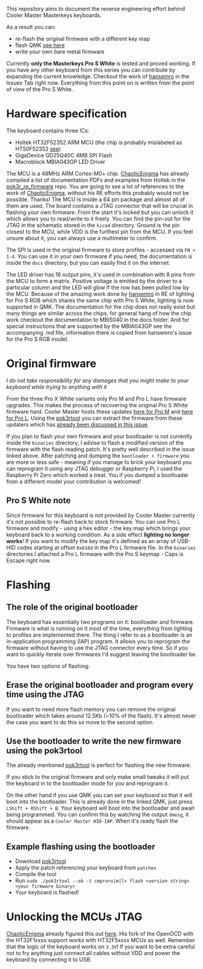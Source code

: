 This repository aims to document the reverse engineering effort behind Cooler Master Masterkeys keyboards.

As a result you can:
 - re-flash the original firmware with a different key map
 - flash QMK [see here](https://github.com/mateuszradomski/qmk_masterkeys)
 - write your own bare metal firmware

Currently **only the Masterkeys Pro S White** is tested and proved working.
If you have any other keyboard from this series you can contribute by expanding the current knowledge.
Checkout the work of [hansemro](https://github.com/hansemro) in the Issues Tab right now.
Everything from this point on is written from the point of view of the Pro S White.

# Hardware specification

The keyboard contains three ICs:

 - Holtek HT32F52352 ARM MCU (the chip is probably mislabeled as HT50F52352 [see](https://github.com/pok3r-custom/pok3r_re_firmware/issues/32))
 - GigaDevice GD25Q40C 4MB SPI Flash
 - Macroblock MBIA043GP LED Driver

The MCU is a 48MHz ARM Cortex-M0+ chip.
[ChaoticEnigma](https://github.com/ChaoticEnigma) has already compiled a list of documentation PDFs and examples from Holtek in the [pok3r_re_firmware](https://github.com/pok3r-custom/pok3r_re_firmware) repo.
You are going to see a lot of references to the work of [ChaoticEnigma](https://github.com/ChaoticEnigma), without his RE efforts this probably would not be possible.
Thanks!
The MCU is inside a 64 pin package and almost all of them are used.
The board contains a JTAG connector that will be crucial in flashing your own firmware.
From the start it's locked but you can unlock it which allows you to read/write to it freely.
You can find the pin-out for the JTAG in the schematic stored in the `kicad` directory.
Ground is the pin closest to the MCU, while VDD is the furthest pin from the MCU.
If you feel unsure about it, you can always use a multimeter to confirm.

The SPI is used in the original firmware to store profiles - accessed via `FN + 1-4`.
You can use it in your own firmware if you need, the documentation is inside the `docs` directory, but you can easily find it on the internet.

The LED driver has 16 output pins, it's used in combination with 8 pins from the MCU to form a matrix.
Positive voltage is emitted by the driver to a particular column and the LED will glow if the row has been pulled low by the MCU.
Because of the amazing work done by [hansemro](https://github.com/hansemro) in RE of lighting for Pro S RGB which shares the same chip with Pro S White, lighting is now supported in QMK.
The documentation for the chip does not really exist but many things are similar across the chips, for general hang of how the chip work checkout the documentation to MBI5040 in the docs folder.
And for special instructions that are supported by the MBIA043GP see the accompanying .md file, information there is copied from hansemro's issue for the Pro S RGB model.

# Original firmware

_I do not take responsibility for any damages that you might make to your keyboard while trying to anything with it_

From the three Pro X White variants only Pro M and Pro L have firmware upgrades.
This makes the process of recovering the original Pro S White firmware hard.
Cooler Master hosts these updates [here for Pro M](http://update.coolermaster.com/masterkeys-pro-m-white/masterkeys-pro-m-white-v1.06.zip) and [here for Pro L](update.coolermaster.com/masterkeys-pro-l-white/masterkeys-pro-l-white-v1.08.zip).
Using the [pok3rtool](https://github.com/pok3r-custom/pok3rtool) you can extract the firmware from these updaters which has [already been discussed in this issue](https://github.com/pok3r-custom/pok3rtool/issues/6).

If you plan to flash your own firmware and your bootloader is not currently inside the `binaries` directory, I advise to flash a modified version of the firmware with the flash reading patch.
It's pretty well described in the issue linked above.
After patching and dumping the `bootloader + firmware` you are more or less safe - meaning if you manage to brick your keyboard you can reprogram it using any JTAG debugger or Raspberry Pi, I used the Raspberry Pi Zero which worked a treat.
You if you dumped a bootloader from a different model your contribution is welcomed!

## Pro S White note

Since firmware for this keyboard is not provided by Cooler Master currently it's not possible to re-flash back to stock firmware.
You can use Pro L firmware and modify - using a hex editor - the key map which brings your keyboard back to a working condition.
As a side effect **lighting no longer works**!
If you want to modify the key map it's defined as an array of USB-HID codes starting at offset `0x618d` in the Pro L firmware file.
In the `binaries` directories I attached a Pro L firmware with the Pro S keymap - Caps is Escape right now.

# Flashing

## The role of the original bootloader

The keyboard has essentially two programs on it: bootloader and firmware.
Firmware is what is running on it most of the time, everything from lighting to profiles are implemented there.
The thing I refer to as a bootloader is an in-application programming (IAP) program.
It allows you to reprogram the firmware without having to use the JTAG connector every time.
So if you want to quickly iterate over firmwares I'd suggest leaving the bootloader be.

You have two options of flashing:

## Erase the original bootloader and program every time using the JTAG

If you want to need more flash memory you can remove the original bootloader which takes around 12.5Kb (~10% of the flash).
It's almost never the case you want to do this so move to the second option.

## Use the bootloader to write the new firmware using the pok3rtool

The already mentioned [pok3rtool](https://github.com/pok3r-custom/pok3rtool) is perfect for flashing the new firmware.

If you stick to the original firmware and only make small tweaks it will put the keyboard in to the bootloader mode for you and reprogram it.

On the other hand if you use QMK you can set your keyboard so that it will boot into the bootloader.
This is already done in the linked QMK, just press `LShift + RShift + B`.
Your keyboard will boot into the bootloader and await being programmed.
You can confirm this by watching the output `dmesg`, it should appear as a `Cooler Master HID-IAP`.
When it's ready flash the firmware.

## Example flashing using the bootloader

 - Download [pok3rtool](https://github.com/pok3r-custom/pok3rtool)
 - Apply the patch referencing your keyboard from `patches`
 - Compile the tool
 - Run `sudo ./pok3rtool --ok -t cmpro<s|m|l> flash <version string> <your firmware binary>`
 - Your keyboard is flashed!
 
# Unlocking the MCUs JTAG

[ChaoticEnigma](https://github.com/ChaoticEnigma) already figured this out [here](https://github.com/pok3r-custom/pok3r_re_firmware/wiki/HT32-Unlocking).
His fork of the OpenOCD with the HT32F1xxxx support works with HT32F5xxxx MCUs as well.
Remember that the logic of the keyboard works on `3.3V`!
If you want to be extra careful not to fry anything just connect all cables without VDD and power the keyboard by connecting it to USB.
